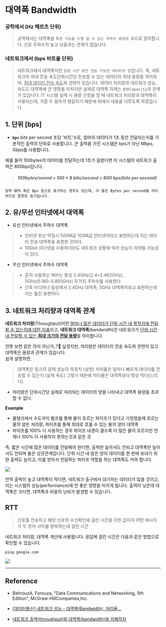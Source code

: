 # 대역폭 Bandwidth
### 공학에서 (Hz 헤르츠 단위)
> 공학에서는 대역폭을 `특정 기능을 수행 할 수 있는 주파수 범위의 폭`으로 정의합니다.
> 신호 주파수의 높고 낮음과는 관계가 없습니다.

### 네트워크에서 (bps 비트율 단위)
> 네트워크에서 대역폭이란 `일정 시간 동안 전송 가능한 데이터의 양`입니다. 
즉, 네트워크의 최대 전송 속도단위시간당 전송할 수 있는 데이터의 최대 용량을 의미하며, <u>최대 데이터 전송 속도</u>와 관련이 있습니다.
> 데이터 처리량과 네트워크 성능, 속도도 대역폭에 큰 영향을 미치지만 실제로 대역폭 자체는 `용량Capacity`과 관계가 있습니다.
IT 시스템 설계 시 용량 산정을 할 때 네트워크 처리량과 대역폭이 사용되는데, 가끔 두 용어가 헷갈리기 때문에 뒤에서 내용을 다루도록 하겠습니다.


## 1. 단위 [bps]

- **`bps`** bits per second
초당 '비트'수로, 얼마의 데이터가 1초 동안 전달되는지를 기본적인 출력의 단위로 사용합니다.
큰 출력을 가진 시스템은 bps가 아닌 Mbps, Gbps를 사용합니다.

예를 들어 100bytes의 데이터를 전달하는데 1초가 걸렸다면 이 시스템의 네트워크 출력은 800bps입니다.
> ##### 100bytes/seond = 100 * 8 bits/second = 800 bps(bits per second)

`일부 BPS 혹은 Bps 등으로 표기하는 경우도 있는데, 이 둘은 Bytes per second을 의미하므로 잘못된 표기입니다.`

## 2. 유/무선 인터넷에서 대역폭

- 유선 인터넷에서 주파수 대역폭

> - 인터넷 회선 약정시 500M급 100M급 인터넷이라고 표현하는데 이는 데이터 전송 대역폭을 표현한 것이다.
> - 10Gbit 이더넷을 사용하더라도 네트워크 상황에 따라 성능이 저하될 가능성이 있다.

- 무선 인터넷에서 주파수 대역폭

> - 흔히 사용하는 Wifi는 통상 2.4GHz(2.4\~2.462GHz), 5GHz(5.180\~5.850GHz) 두가지 주파수를 사용한다.
> - 간혹 미디어나 일상에서 2.4GHz 대역폭, 5GHz 대역폭이라고 표현하는데 이는 틀린 표현이다.


## 3. 네트워크 처리량과 대역폭 관계

**네트워크 처리량**(Throughput)이란 <u>얼마나 많은 데이터가 단위 시간 내 목적지에 전달될 수 있는지에 대한 지표</u>이고, **네트워크 대역폭**(bandwidth)은 네트워크가 <u>단위 시간 내 전달할 수 있는 **최대 크기의 전달 용량**</u>을 의미합니다. 

언뜻 보면 같은 의미 아닌가..?🧐 싶겠지만, 처리량은 데이터의 전송 속도와 관련이 있고 대역폭은 용량과 관계가 있습니다.<br>
쉽게 설명하면,

>대역폭은 링크의 잠재 성능의 측정치 (상한)
처리율은 얼마나 빠르게 데이터를 전송할 수 있는지 (실제 속도)
그렇기 때문에 처리율은 대역폭보다 항상 작다(느리다).
- 처리량은 단위시간당 실제로 처리되는 데이터의 양을 나타내고 대역폭 용량을 초과할 수 없다.

**Example**
- 물탱크에서 수도까지 펌프를 통해 물이 흐르는 파이프가 있다고 가정했을때 흐르는 물의 양은 처리량, 파이프를 통해 최대로 흐를 수 있는 물의 양이 대역폭 
- 파이프를 100% 다 사용하는 경우 파이프 내경이 클수록 더 많은 물이 흐르지만 언제나 100% 다 사용하지 못하는것과 같은 것

즉, 짧은 시간에 많은 데이터를 전달해야 한다면, 출력만 높아서도 안되고 대역폭만 높아서도 안되며 둘은 상관관계입니다. 단위 시간 내 많은 양의 데이터를 한 번에 보내기 위한 출력도 높이고, 이를 받아서 전달하는 파이프 역할을 하는 대역폭도 커야 합니다.

![](https://velog.velcdn.com/images/qorjiwon/post/642c7bab-0641-42ca-8ad6-c932ab0e4881/image.png)

만약 출력이 높고 대역폭이 작다면, 네트워크 출구에서 대기하는 데이터가 많을 것이고, 이는 시스템의 성능(performance)에 안 좋은 영향을 미치게 됩니다. 출력이 낮은데 대역폭은 크다면, 대역폭과 비용의 낭비가 발생할 수 있습니다.

## RTT
>신호를 전송하고 해당 신호의 수신확인에 걸린 시간을 더한 값이자 어떤 메시지가 두 장치 사이를 왕복하는데 걸린 시간

네트워크 처리량, 대역폭 계산에 사용됩니다.
응답에 걸린 시간은 다음과 같은 방법으로 확인할 수 있습니다.
```
ping google.com
```
![](https://velog.velcdn.com/images/qorjiwon/post/2de22b02-c555-4b33-8455-004b3598b491/image.png)

---
Reference
---
- BehrouzA. Forouza, "Data Communications and Networking, 5th Edition", McGraw-HillCompanies,Inc.

- [[데이터통신] 네트워크 성능 - 대역폭(Bandwidth), 처리율...](
https://uzun.dev/118)

- [네트워크 출력(throughput)와 대역폭(bandwidth)을 이해하자](
https://blog.naver.com/techtrip/221719292177)
